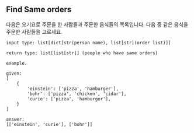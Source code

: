 Find Same orders
----------------

다음은 요기요로 주문을 한 사람들과 주문한 음식들의 목록입니다.
다음 중 같은 음식을 주문한 사람들을 고르세요.


```
input type: list[dict[str(person name), list[str](order list)]]

return type: list[list[str]] (people who have same orders)

example.

given:
[
    {
        'einstein': ['pizza', 'hamburger'],
        'bohr': ['pizza', 'chicken', 'cidar'],
        'curie': ['pizza', 'hamburger'],
    }
]

answer:
[['einstein', 'curie'], ['bohr']]
```
